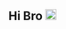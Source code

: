 ## Hi Bro <img src="[img_girl.jpg](https://media3.giphy.com/media/v1.Y2lkPTc5MGI3NjExbzVlbmc1eDg2dnF3eTVzbjExdDE5YXAydHRveHBxdW43emptcHF6ayZlcD12MV9pbnRlcm5hbF9naWZfYnlfaWQmY3Q9cw/NFGhfDRVAml9khfvzP/giphy.webp)" width="20" height="20">


<!--
**sher200408/sher200408** is a ✨ _special_ ✨ repository because its `README.md` (this file) appears on your GitHub profile.

Here are some ideas to get you started:

- 🔭 I’m currently working on ...
- 🌱 I’m currently learning ...
- 👯 I’m looking to collaborate on ...
- 🤔 I’m looking for help with ...
- 💬 Ask me about ...
- 📫 How to reach me: ...
- 😄 Pronouns: ...
- ⚡ Fun fact: ...
-->
